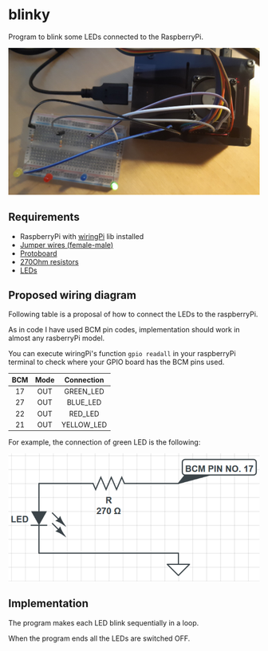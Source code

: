 # blinky

Program to blink some LEDs connected to the RaspberryPi.

![alt text](img/project.jpg)


## Requirements 
- RaspberryPi with [wiringPi](http://wiringpi.com/) lib installed
- [Jumper wires (female-male)](img/jumper-wire-female-male.jpg)
- [Protoboard](img/protoboard.jpg)
- [270Ohm resistors](img/270OhmResistor.jpg)
- [LEDs](img/LEDs.jpg)

## Proposed wiring diagram
Following table is a proposal of how to connect the LEDs to the raspberryPi.

As in code I have used BCM pin codes, implementation should work in almost any rasberryPi model.

You can execute wiringPi's function `gpio readall` in your raspberryPi terminal to check where your GPIO board has the BCM pins used.

| BCM | Mode | Connection |
|:---:|:----:|:----------:|
| 17  |OUT   | GREEN_LED  |
| 27  |OUT   | BLUE_LED   |
| 22  |OUT   | RED_LED    |
| 21  |OUT   | YELLOW_LED |

For example, the connection of green LED is the following:

![alt text](img/wiring-each-LED.PNG)

## Implementation
The program makes each LED blink sequentially in a loop.

When the program ends all the LEDs are switched OFF.